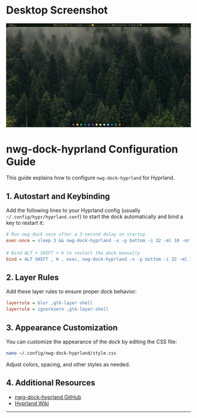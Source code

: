 # Desktop Screenshot

![nwg-dock-hyprland screenshot](image.png)

# nwg-dock-hyprland Configuration Guide

This guide explains how to configure `nwg-dock-hyprland` for Hyprland.

## 1. Autostart and Keybinding

Add the following lines to your Hyprland config (usually `~/.config/hypr/hyprland.conf`) to start the dock automatically and bind a key to restart it:

```ini
# Run nwg-dock once after a 3-second delay on startup
exec-once = sleep 3 && nwg-dock-hyprland -x -p bottom -i 32 -ml 10 -mr 10 -mb 5 -mt 5

# Bind ALT + SHIFT + H to restart the dock manually
bind = ALT SHIFT , H , exec, nwg-dock-hyprland -x -p bottom -i 32 -ml 10 -mr 10 -mb 5 -mt 5
```

## 2. Layer Rules

Add these layer rules to ensure proper dock behavior:

```ini
layerrule = blur ,gtk-layer-shell
layerrule = ignorezero ,gtk-layer-shell
```

## 3. Appearance Customization

You can customize the appearance of the dock by editing the CSS file:

```sh
nano ~/.config/nwg-dock-hyprland/style.css
```

Adjust colors, spacing, and other styles as needed.

## 4. Additional Resources

- [nwg-dock-hyprland GitHub](https://github.com/nwg-piotr/nwg-dock-hyprland)
- [Hyprland Wiki](https://wiki.hyprland.org/)

---

